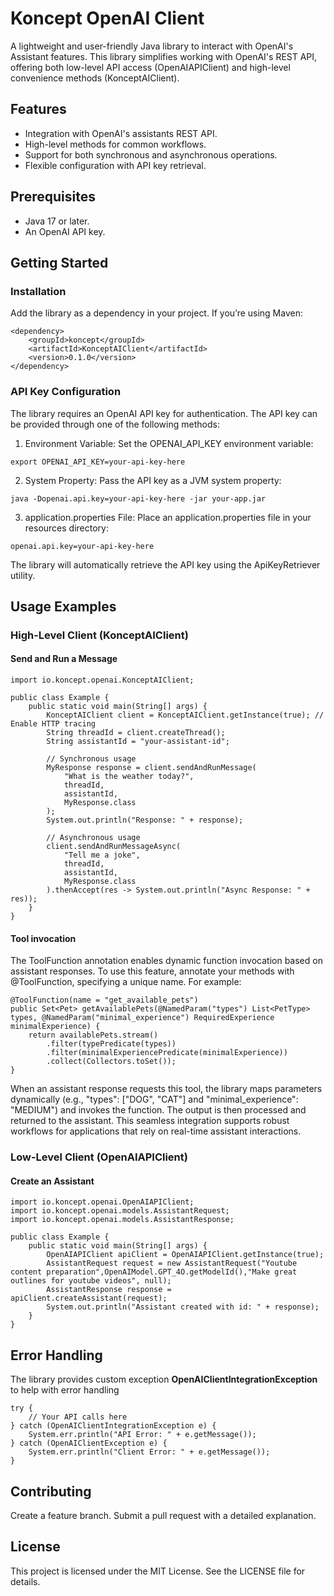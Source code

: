 # Koncept OpenAI Client

A lightweight and user-friendly Java library to interact with OpenAI's Assistant features. This library simplifies working with OpenAI's REST API, offering both low-level API access (OpenAIAPIClient) and high-level convenience methods (KonceptAIClient).

## Features

* Integration with OpenAI's assistants REST API.
* High-level methods for common workflows.
* Support for both synchronous and asynchronous operations.
* Flexible configuration with API key retrieval.

## Prerequisites

* Java 17 or later.
* An OpenAI API key.

## Getting Started

### Installation

Add the library as a dependency in your project. If you’re using Maven:

```
<dependency>
    <groupId>koncept</groupId>
    <artifactId>KonceptAIClient</artifactId>
    <version>0.1.0</version>
</dependency>
```

### API Key Configuration

The library requires an OpenAI API key for authentication. The API key can be provided through one of the following methods:

1) Environment Variable: Set the OPENAI_API_KEY environment variable:

  `export OPENAI_API_KEY=your-api-key-here`


2) System Property: Pass the API key as a JVM system property:

  `java -Dopenai.api.key=your-api-key-here -jar your-app.jar`

3) application.properties File: Place an application.properties file in your resources directory:

  `openai.api.key=your-api-key-here`

The library will automatically retrieve the API key using the ApiKeyRetriever utility.

## Usage Examples

### High-Level Client (KonceptAIClient)

#### Send and Run a Message

```
import io.koncept.openai.KonceptAIClient;

public class Example {
    public static void main(String[] args) {
        KonceptAIClient client = KonceptAIClient.getInstance(true); // Enable HTTP tracing
        String threadId = client.createThread();
        String assistantId = "your-assistant-id";

        // Synchronous usage
        MyResponse response = client.sendAndRunMessage(
            "What is the weather today?", 
            threadId, 
            assistantId, 
            MyResponse.class
        );
        System.out.println("Response: " + response);

        // Asynchronous usage
        client.sendAndRunMessageAsync(
            "Tell me a joke", 
            threadId, 
            assistantId, 
            MyResponse.class
        ).thenAccept(res -> System.out.println("Async Response: " + res));
    }
}
```

#### Tool invocation

The ToolFunction annotation enables dynamic function invocation based on assistant responses.
To use this feature, annotate your methods with @ToolFunction, specifying a unique name. For example:

```
@ToolFunction(name = "get_available_pets")
public Set<Pet> getAvailablePets(@NamedParam("types") List<PetType> types, @NamedParam("minimal_experience") RequiredExperience minimalExperience) {
    return availablePets.stream()
        .filter(typePredicate(types))
        .filter(minimalExperiencePredicate(minimalExperience))
        .collect(Collectors.toSet());
}

```
When an assistant response requests this tool, the library maps parameters dynamically (e.g., "types": ["DOG", "CAT"] and "minimal_experience": "MEDIUM")
and invokes the function. The output is then processed and returned to the assistant.
This seamless integration supports robust workflows for applications that rely on real-time assistant interactions.

### Low-Level Client (OpenAIAPIClient)

#### Create an Assistant

```
import io.koncept.openai.OpenAIAPIClient;
import io.koncept.openai.models.AssistantRequest;
import io.koncept.openai.models.AssistantResponse;

public class Example {
    public static void main(String[] args) {
        OpenAIAPIClient apiClient = OpenAIAPIClient.getInstance(true);
        AssistantRequest request = new AssistantRequest("Youtube content preparation",OpenAIModel.GPT_4O.getModelId(),"Make great outlines for youtube videos", null);
        AssistantResponse response = apiClient.createAssistant(request);
        System.out.println("Assistant created with id: " + response);
    }
}
```

## Error Handling

The library provides custom exception **OpenAIClientIntegrationException** to help with error handling

```
try {
    // Your API calls here
} catch (OpenAIClientIntegrationException e) {
    System.err.println("API Error: " + e.getMessage());
} catch (OpenAIClientException e) {
    System.err.println("Client Error: " + e.getMessage());
}
```

## Contributing

Create a feature branch.
Submit a pull request with a detailed explanation.

## License

This project is licensed under the MIT License. See the LICENSE file for details.